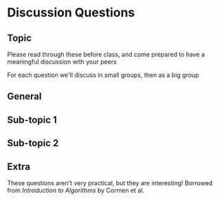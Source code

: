 # Discussion Questions

## Topic

Please read through these before class, and come prepared to have a meaningful discussion with your peers

For each question we'll discuss in small groups, then as a big group

## General

## Sub-topic 1

## Sub-topic 2

## Extra

These questions aren't very practical, but they are interesting! Borrowed from _Introduction to Algorithms_ by Cormen et al.
